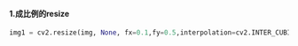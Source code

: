 #### 1.成比例的resize
```python
img1 = cv2.resize(img, None, fx=0.1,fy=0.5,interpolation=cv2.INTER_CUBIC)
```




